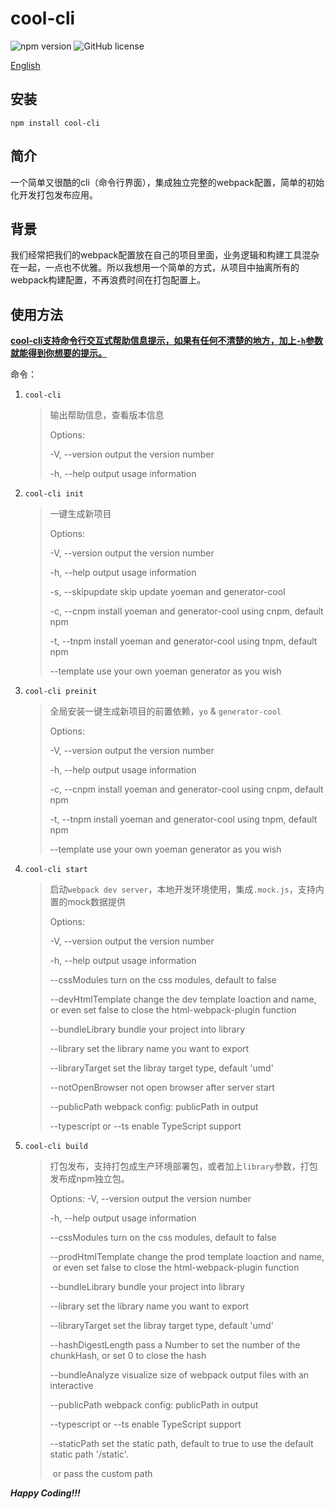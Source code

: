 # cool-cli

![npm version](https://img.shields.io/npm/v/cool-cli.svg?style=flat)  ![GitHub license](https://img.shields.io/badge/license-MIT-blue.svg)

[English](https://github.com/RJAVA1990/cool-cli/blob/master/README.md)

## 安装  
`npm install cool-cli`

## 简介  
一个简单又很酷的cli（命令行界面），集成独立完整的webpack配置，简单的初始化开发打包发布应用。

## 背景  
我们经常把我们的webpack配置放在自己的项目里面，业务逻辑和构建工具混杂在一起，一点也不优雅。所以我想用一个简单的方式，从项目中抽离所有的webpack构建配置，不再浪费时间在打包配置上。

## 使用方法  

**<u>cool-cli支持命令行交互式帮助信息提示，如果有任何不清楚的地方，加上`-h`参数就能得到你想要的提示。</u>**

命令：

1. `cool-cli`
   > 输出帮助信息，查看版本信息
   > 
   > Options:
   >
   >   -V, --version  output the version number
   >
   >   -h, --help       output usage information

2. `cool-cli init`
   > 一键生成新项目
   > 
   > Options:
   >
   >   -V, --version          output the version number
   >
   >   -h, --help               output usage information
   >
   >   -s, --skipupdate    skip update yoeman and generator-cool
   >
   >   -c, --cnpm              install yoeman and generator-cool using cnpm, default npm
   >
   >   -t, --tnpm               install yoeman and generator-cool using tnpm, default npm
   >
   >   --template             use your own yoeman generator as you wish

3. `cool-cli preinit`
   > 全局安装一键生成新项目的前置依赖，`yo` & `generator-cool`
   > 
   > Options:
   >
   >   -V, --version  output the version number
   >
   >   -h, --help       output usage information
   >
   >   -c, --cnpm      install yoeman and generator-cool using cnpm, default npm
   >
   >   -t, --tnpm       install yoeman and generator-cool using tnpm, default npm
   >
   >   --template     use your own yoeman generator as you wish

4. `cool-cli start`
   > 启动`webpack dev server`，本地开发环境使用，集成`.mock.js`，支持内置的mock数据提供
   >
   > Options:
   >
   >   -V, --version                output the version number
   >  
   >   -h, --help                     output usage information
   >  
   >   --cssModules              turn on the css modules, default to false
   >  
   >   --devHtmlTemplate   change the dev template loaction and name,
   >   ​                                        or even set false to close the html-webpack-plugin function
   >  
   >   --bundleLibrary          bundle your project into library
   >  
   >   --library                        set the library name you want to export
   >  
   >   --libraryTarget             set the libray target type, default 'umd'
   >  
   >   --notOpenBrowser     not open browser after server start
   >  
   >   --publicPath                 webpack config: publicPath in output
   >  
   >   --typescript or --ts       enable TypeScript support

5. `cool-cli build`
   > 打包发布，支持打包成生产环境部署包，或者加上`library`参数，打包发布成npm独立包。
   >
   > Options:
   > -V, --version                  output the version number
   >
   > -h, --help                       output usage information
   >
   > --cssModules                turn on the css modules, default to false
   >
   > --prodHtmlTemplate   change the prod template loaction and name,
   > ​                                          or even set false to close the html-webpack-plugin function
   >
   > --bundleLibrary            bundle your project into library
   >
   > --library                          set the library name you want to export
   >
   > --libraryTarget               set the libray target type, default 'umd'
   >
   > --hashDigestLength     pass a Number to set the number of the chunkHash, or set 0 to close the hash
   >
   > --bundleAnalyze           visualize size of webpack output files with an interactive 
   >
   > --publicPath                  webpack config: publicPath in output
   >
   > --typescript or --ts        enable TypeScript support
   >
   > --staticPath                    set the static path, default to true to use the default static path '/static'.
   >
   > ​                                        or pass the custom path

***Happy Coding!!!***